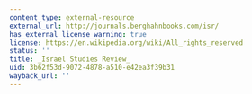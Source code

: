 ```yaml
---
content_type: external-resource
external_url: http://journals.berghahnbooks.com/isr/
has_external_license_warning: true
license: https://en.wikipedia.org/wiki/All_rights_reserved
status: ''
title: _Israel Studies Review_
uid: 3b62f53d-9072-4878-a510-e42ea3f39b31
wayback_url: ''
---
```


